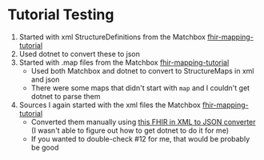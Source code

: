 # Tutorial Testing

1. Started with xml StructureDefinitions from the Matchbox [fhir-mapping-tutorial](https://github.com/ahdis/fhir-mapping-tutorial/tree/master)
2. Used dotnet to convert these to json
3. Started with .map files from the Matchbox [fhir-mapping-tutorial](https://github.com/ahdis/fhir-mapping-tutorial/tree/master)
    - Used both Matchbox and dotnet to convert to StructureMaps in xml and json
    - There were some maps that didn't start with ```map``` and I couldn't get dotnet to parse them
4. Sources I again started with the xml files the Matchbox [fhir-mapping-tutorial](https://github.com/ahdis/fhir-mapping-tutorial/tree/master)
    - Converted them manually using [this FHIR in XML to JSON converter](https://fhir-formats.github.io/#) (I wasn't able to figure out how to get dotnet to do it for me)
    - If you wanted to double-check #12 for me, that would be probably be good